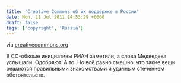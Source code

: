 ```yaml
---
title: 'Creative Commons об их поддержке в России'
date: Mon, 11 Jul 2011 14:53:29 +0000
draft: false
tags: ['copyright', 'Russia']
---
```


via [creativecommons.org](https://creativecommons.org/weblog/entry/28133)

В CC-обкоме инициативы РИАН заметили, а слова Медведева услышали. Одобряют. А то. Но всё равно смешно, что такие вещи решаются правильными знакомствами и удачным стечением обстоятельств.